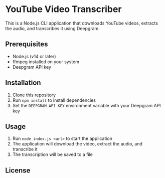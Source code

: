 # YouTube Video Transcriber

This is a Node.js CLI application that downloads YouTube videos, extracts the audio, and transcribes it using Deepgram.

## Prerequisites

- Node.js (v14 or later)
- ffmpeg installed on your system
- Deepgram API key

## Installation

1. Clone this repository
2. Run `npm install` to install dependencies
3. Set the `DEEPGRAM_API_KEY` environment variable with your Deepgram API key

## Usage

1. Run `node index.js <url>` to start the application
2. The application will download the video, extract the audio, and transcribe it
3. The transcription will be saved to a file

## License
